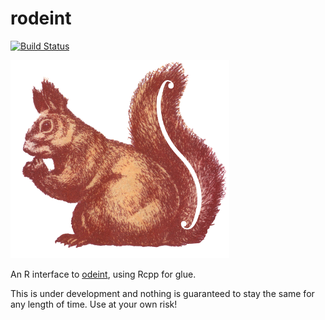 # rodeint

[![Build Status](https://travis-ci.org/richfitz/rodeint.png?branch=master)](https://travis-ci.org/richfitz/rodeint)

![rodeint logo](https://github.com/richfitz/rodeint/raw/master/extra/rodeint.png)

An R interface to [odeint](http://headmyshoulder.github.io/odeint-v2/downloads.html), using Rcpp for glue.

This is under development and nothing is guaranteed to stay the same for any length of time.  Use at your own risk!
